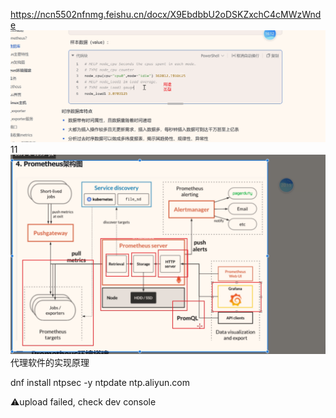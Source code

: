 https://ncn5502nfnmg.feishu.cn/docx/X9EbdbbU2oDSKZxchC4cMWzWnde
![image.png](https://raw.githubusercontent.com/youtubhexo/obsition-images-zhangwangyan/main/20250709091022.png)
11
![image.png](https://raw.githubusercontent.com/youtubhexo/obsition-images-zhangwangyan/main/20250709091602.png)
代理软件的实现原理

dnf install ntpsec -y
ntpdate ntp.aliyun.com

⚠️upload failed, check dev console

